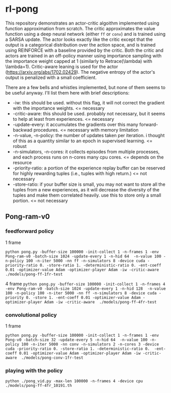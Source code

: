 # rl-pong

This repository demonstrates an actor-critic algoithm implemented using function
approximation from scratch. The critic approximates the value function using a
deep neural network (either `ff` or `conv`) and is trained using a SARSA update.
The actor looks exactly like the critic except that the output is a categorical
distribution over the action space, and is trained using REINFORCE with a
baseline provided by the critic. Both the critic and actors are trained in an
off-policy manner using importance sampling with the importance weight capped at
1 (similarly to Retrace(\lambda) with \lambda=1). Critic-aware leaning
is used for the actor (https://arxiv.org/abs/1702.02429). The negative entropy
of the actor's output is penalized with a small coefficient.

There are a few bells and whistles implemented, but none of them seems to be
useful anyway. I'll list them here with brief descriptions:

* -iw: this should be used. without this flag, it will not correct the gradient
  with the importance weights. <= necessary
* -critic-aware: this should be used. probably not necessary, but it seems to
  help at least from experiences. <= necessary
* -update-every: it accumulates the gradients over this many forward-backwad
  procedures. <= necessary with memory limitation
* -n-value, -n-policy: the number of updates taken per iteration. i thought of
  this as a quantity similar to an epoch in supervised learning. <= robust
* -n-simulators, -n-cores: it collects episodes from multiple processes, and
  each process runs on n-cores many cpu cores. <= depends on the resource
* -priority-ratio: a portion of the experience replay buffer can be reserved for
  highly rewarding tuples (i.e., tuples with high return.) <= not necessary
* -store-ratio: if your buffer size is small, you may not want to store all the
  tuples from a new experiences, as it will decrease the diversity of the tuples
  and make them correlated heavily. use this to store only a small portion. <=
  not necessary

## Pong-ram-v0

### feedforward policy

1 frame

``
python pong.py
-buffer-size 100000
-init-collect 1
-n-frames 1
-env Pong-ram-v0
-batch-size 1024
-update-every 1
-n-hid 64 
-n-value 100
-n-policy 100
-n-iter 5000
-nn ff
-n-simulators 8
-device cuda
-priority-ratio 0.
-store-ratio 1.
-deterministic-ratio 0.
-ent-coeff 0.01
-optimizer-value Adam
-optimizer-player Adam
-iw
-critic-aware 
./models/pong-ff-1fr-test
``

4 frame
``
python pong.py
-buffer-size 100000
-init-collect 1
-n-frames 4
-env Pong-ram-v0
-batch-size 1024
-update-every 1
-n-hid 128 
-n-value 100
-n-policy 100
-n-iter 5000
-nn ff
-n-simulators 8
-device cuda
-priority 0.
-store 1.
-ent-coeff 0.01
-optimizer-value Adam
-optimizer-player Adam
-iw
-critic-aware 
./models/pong-ff-4fr-test
``

### convolutional policy

1 frame

``
python pong.py
-buffer-size 100000
-init-collect 1
-n-frames 1
-env Pong-v0
-batch-size 32
-update-every 5
-n-hid 64 
-n-value 100
-n-policy 100
-n-iter 5000
-nn conv
-n-simulators 2
-n-cores 3
-device cuda
-priority-ratio 0.
-store-ratio 1.
-deterministic-ratio 0. 
-ent-coeff 0.01
-optimizer-value Adam
-optimizer-player Adam
-iw
-critic-aware 
./models/pong-conv-1fr-test
``

### playing with the policy

``
python ./pong_vid.py
-max-len 100000
-n-frames 4
-device cpu ./models/pong-ff-4fr_10191.th 
``




